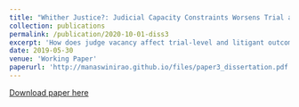 ```yaml
---
title: "Whither Justice?: Judicial Capacity Constraints Worsens Trial and Litigants' Outcomes"
collection: publications
permalink: /publication/2020-10-01-diss3
excerpt: 'How does judge vacancy affect trial-level and litigant outcomes? Emerging economies like India suffer from state capacity constraints that affect economic outcomes. While insufficiency in the number of public teachers and health-workers in providing human capital development services has received increasing attention in economics, capacity constraints in the judiciary has rarely been discussed. In this paper, I examine the role of judge vacancy on the proceedings of ongoing trials and subsequent effects on litigant outcomes in India. The system of annual judge assignment to district courts shifts the existing high level of vacancies across courts that varies orthogonally to existing trial and litigant outcomes, enabling causal identification. There are following main findings: first, the duration of trial increases when an ongoing trial experiences judge vacancy relative to other trials in the same court that do not. Second, this shock negatively affects wage bill and decreases the asset value of plaintiff firms whereas the effects are smaller and statistically indistinguishable from zero for defendant firms. Third, the large negative effect for plaintiff firms is likely to occur due to increase in the number of dismissals resulting from vacancy. Given that smaller firms are more likely to use the formal judicial system as a plaintiff in the case of transactional disputes relative to larger firms, weaker judicial capacity disproportionately affects them leading to equity concerns.'
date: 2019-05-30
venue: 'Working Paper'
paperurl: 'http://manaswinirao.github.io/files/paper3_dissertation.pdf'
---
```


<span style="color:blue">[Download paper here](http://manaswinirao.github.io/files/paper3_dissertation.pdf)</span>
